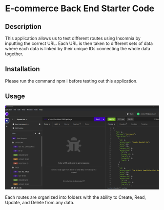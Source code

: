 # E-commerce Back End Starter Code

## Description
This application allows us to test different routes using Insomnia by inputting the correct URL. Each URL is then taken to different sets of data where each data is linked by their unique IDs connecting the whole data together.

## Installation
Please run the command npm i before testing out this application.

## Usage
![Alt text](image.png)

Each routes are organized into folders with the ability to Create, Read, Update, and Delete from any data.